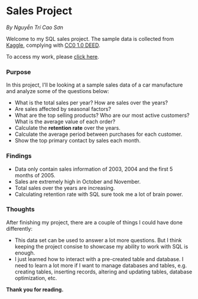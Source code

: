 # Sales Project
*By Nguyễn Trí Cao Sơn*

Welcome to my SQL sales project. The sample data is collected from [Kaggle](https://www.kaggle.com/datasets/kyanyoga/sample-sales-data/), complying with [CC0 1.0 DEED](https://creativecommons.org/publicdomain/zero/1.0/).

To access my work, please [click here](https://github.com/nguyentricaoson/Data_project/blob/main/Sales/Sales.sql).
### Purpose
In this project, I'll be looking at a sample sales data of a car manufacture and analyze some of the questions below:
- What is the total sales per year? How are sales over the years?
- Are sales affected by seasonal factors?
- What are the top selling products? Who are our most active customers? What is the average value of each order?
- Calculate the **retention rate** over the years.
- Calculate the average period between purchases for each customer.
- Show the top primary contact by sales each month.
### Findings
- Data only contain sales information of 2003, 2004 and the first 5 months of 2005.
- Sales are extremely high in October and November.
- Total sales over the years are increasing.
- Calculating retention rate with SQL sure took me a lot of brain power.
### Thoughts
After finishing my project, there are a couple of things I could have done differently:
- This data set can be used to answer a lot more questions. But I think keeping the project consise to showcase my ability to work with SQL is enough.
- I just learned how to interact with a pre-created table and database. I need to learn a lot more if I want to manage databases and tables, e.g. creating tables, inserting records, altering and updating tables, database optimization, etc.

**Thank you for reading.**
